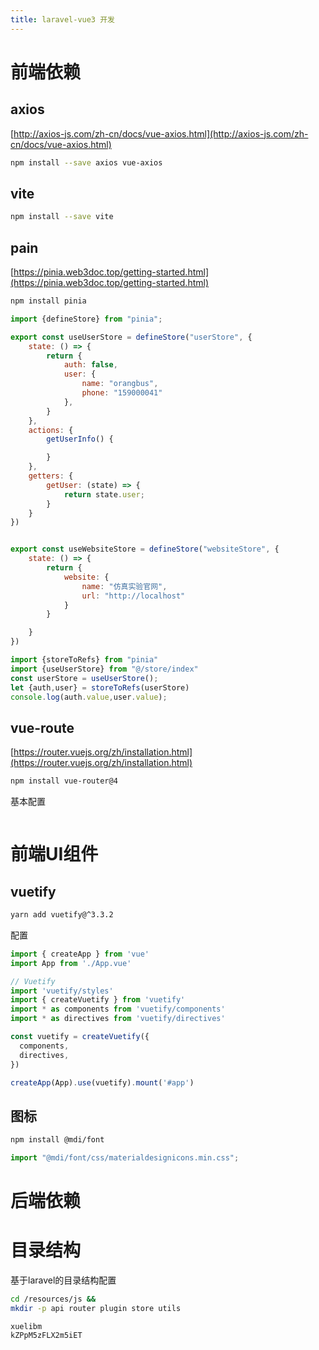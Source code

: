 ```yaml
---
title: laravel-vue3 开发
---
```


# 前端依赖

## axios

[http://axios-js.com/zh-cn/docs/vue-axios.html](http://axios-js.com/zh-cn/docs/vue-axios.html) 

```bash
npm install --save axios vue-axios
```

## vite

```bash
npm install --save vite
```

## pain

[https://pinia.web3doc.top/getting-started.html](https://pinia.web3doc.top/getting-started.html)

```bash
npm install pinia
```

```javascript
import {defineStore} from "pinia";

export const useUserStore = defineStore("userStore", {
    state: () => {
        return {
            auth: false,
            user: {
                name: "orangbus",
                phone: "159000041"
            },
        }
    },
    actions: {
        getUserInfo() {

        }
    },
    getters: {
        getUser: (state) => {
            return state.user;
        }
    }
})


export const useWebsiteStore = defineStore("websiteStore", {
    state: () => {
        return {
            website: {
                name: "仿真实验官网",
                url: "http://localhost"
            }
        }

    }
})

```

```javascript
import {storeToRefs} from "pinia"
import {useUserStore} from "@/store/index"
const userStore = useUserStore();
let {auth,user} = storeToRefs(userStore)
console.log(auth.value,user.value);
```



## vue-route

[https://router.vuejs.org/zh/installation.html](https://router.vuejs.org/zh/installation.html)

```bash
npm install vue-router@4
```

基本配置

```javascript
```



# 前端UI组件

## vuetify

```bash
yarn add vuetify@^3.3.2
```

配置

```javascript
import { createApp } from 'vue'
import App from './App.vue'

// Vuetify
import 'vuetify/styles'
import { createVuetify } from 'vuetify'
import * as components from 'vuetify/components'
import * as directives from 'vuetify/directives'

const vuetify = createVuetify({
  components,
  directives,
})

createApp(App).use(vuetify).mount('#app')
```



## 图标

```bash
npm install @mdi/font
```

```javascript
import "@mdi/font/css/materialdesignicons.min.css";
```







# 后端依赖



# 目录结构

基于laravel的目录结构配置

```bash
cd /resources/js &&
mkdir -p api router plugin store utils
```



```
xuelibm
kZPpM5zFLX2m5iET



```



